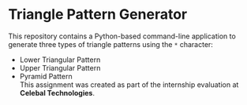 # Triangle Pattern Generator

This repository contains a Python-based command-line application to generate three types of triangle patterns using the `*` character:

- Lower Triangular Pattern  
- Upper Triangular Pattern  
- Pyramid Pattern  
This assignment was created as part of the internship evaluation at **Celebal Technologies**.
